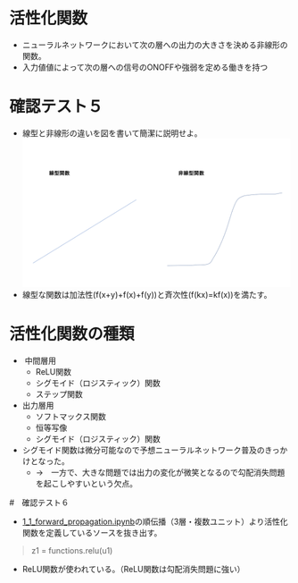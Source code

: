 <script type="text/x-mathjax-config">MathJax.Hub.Config({tex2jax:{inlineMath:[['\$','\$'],['\\(','\\)']],processEscapes:true},CommonHTML: {matchFontHeight:false}});</script>
<script type="text/javascript" async src="https://cdnjs.cloudflare.com/ajax/libs/mathjax/2.7.1/MathJax.js?config=TeX-MML-AM_CHTML"></script>

# 活性化関数
- ニューラルネットワークにおいて次の層への出力の大きさを決める非線形の関数。
- 入力値値によって次の層への信号のONOFFや強弱を定める働きを持つ
# 確認テスト５
- 線型と非線形の違いを図を書いて簡潔に説明せよ。
![kakunin](imgs/kakunin5.png)
- 線型な関数は加法性(f(x+y)+f(x)+f(y))と斉次性(f(kx)=kf(x))を満たす。

# 活性化関数の種類
-  中間層用
  - ReLU関数
  - シグモイド（ロジスティック）関数
  - ステップ関数
- 出力層用
  - ソフトマックス関数
  - 恒等写像
  - シグモイド（ロジスティック）関数
- シグモイド関数は微分可能なので予想ニューラルネットワーク普及のきっかけとなった。
  - →　一方で、大きな問題では出力の変化が微笑となるので勾配消失問題を起こしやすいという欠点。

#　確認テスト６
-  [1_1_forward_propagation.ipynb](codes/1_1_forward_propagation.ipynb)の順伝播（3層・複数ユニット）より活性化関数を定義しているソースを抜き出す。
> z1 = functions.relu(u1)
- ReLU関数が使われている。（ReLU関数は勾配消失問題に強い）